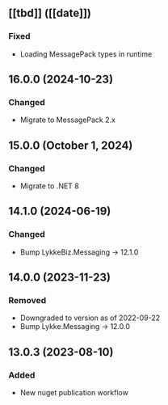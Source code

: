 ## [[tbd]] ([[date]])

### Fixed
- Loading MessagePack types in runtime

## 16.0.0 (2024-10-23)

### Changed
- Migrate to MessagePack 2.x

## 15.0.0 (October 1, 2024)

### Changed
- Migrate to .NET 8

## 14.1.0 (2024-06-19)

### Changed
- Bump LykkeBiz.Messaging -> 12.1.0

## 14.0.0 (2023-11-23)

### Removed
- Downgraded to version as of 2022-09-22
- Bump Lykke.Messaging -> 12.0.0

## 13.0.3 (2023-08-10)

### Added
- New nuget publication workflow
